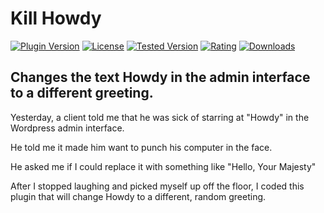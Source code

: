 # Kill Howdy

[![Plugin Version](https://img.shields.io/wordpress/plugin/v/dirtysuds-kill-howdy.svg)](https://wordpress.org/plugins/dirtysuds-kill-howdy/)
[![License](https://img.shields.io/badge/license-GPLv2-blue.svg)](https://wordpress.org/about/license/)
[![Tested Version](https://img.shields.io/wordpress/v/dirtysuds-kill-howdy.svg)](https://wordpress.org/plugins/dirtysuds-kill-howdy/)
[![Rating](https://img.shields.io/wordpress/plugin/r/dirtysuds-kill-howdy.svg)](https://wordpress.org/support/view/plugin-reviews/dirtysuds-kill-howdy)
[![Downloads](https://img.shields.io/wordpress/plugin/dt/dirtysuds-kill-howdy.svg)](https://wordpress.org/plugins/dirtysuds-kill-howdy/)

## Changes the text **Howdy** in the admin interface to a different greeting.

Yesterday, a client told me that he was sick of starring at "Howdy" in the Wordpress admin interface.

He told me it made him want to punch his computer in the face.

He asked me if I could replace it with something like "Hello, Your Majesty"

After I stopped laughing and picked myself up off the floor, I coded this plugin that will change Howdy to a different, random greeting.
